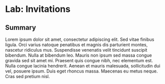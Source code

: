 # Lab: Invitations

## Summary

Lorem ipsum dolor sit amet, consectetur adipiscing elit. Sed vitae finibus ligula. Orci varius natoque penatibus et magnis dis parturient montes, nascetur ridiculus mus. Suspendisse venenatis velit tincidunt suscipit bibendum. Nulla at bibendum leo. Mauris non ipsum sed massa congue gravida sed sit amet mi. Praesent quis congue nibh, nec elementum est. Nulla congue lacinia hendrerit. Aenean et mauris malesuada, sollicitudin dui vel, posuere ipsum. Duis eget rhoncus massa. Maecenas eu metus neque. Cras sed pretium nisl.

